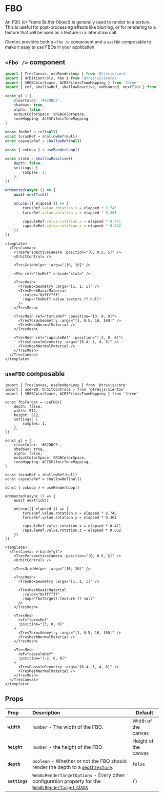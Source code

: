 # FBO <Badge type="warning" text="^3.5.0" />

An FBO (or Frame Buffer Object) is generally used to render to a texture. This is useful for post-processing effects like blurring, or for rendering to a texture that will be used as a texture in a later draw call.

Cientos provides both a `<Fbo />` component and a `useFBO` composable to make it easy to use FBOs in your application.

<DocsDemo>
  <FboDemo />
</DocsDemo>

## `<Fbo />` component

```ts
import { TresCanvas, useRenderLoop } from '@tresjs/core'
import { OrbitControls, Fbo } from '@tresjs/cientos'
import { SRGBColorSpace, ACESFilmicToneMapping } from 'three'
import { ref, shallowRef, shallowReactive, onMounted, nextTick } from 'vue'

const gl = {
	clearColor: '#82DBC5',
	shadows: true,
	alpha: false,
	outputColorSpace: SRGBColorSpace,
	toneMapping: ACESFilmicToneMapping,
}

const fboRef = ref(null)
const torusRef = shallowRef(null)
const capsuleRef = shallowRef(null)

const { onLoop } = useRenderLoop()

const state = shallowReactive({
	depth: false,
	settings: {
		samples: 1,
	},
})

onMounted(async () => {
	await nextTick()

	onLoop(({ elapsed }) => {
		torusRef.value.rotation.x = elapsed * 0.745
		torusRef.value.rotation.y = elapsed * 0.361

		capsuleRef.value.rotation.x = elapsed * 0.471
		capsuleRef.value.rotation.z = elapsed * 0.632
	})
})
```

```vue{8,14}
<template>
  <TresCanvas>
    <TresPerspectiveCamera :position="[0, 0.5, 5]" />
    <OrbitControls />

    <TresGridHelper :args="[10, 10]" />

    <Fbo ref="fboRef" v-bind="state" />

    <TresMesh>
      <TresBoxGeometry :args="[1, 1, 1]" />
      <TresMeshBasicMaterial
        :color="0xffffff"
        :map="fboRef?.value.texture ?? null"
      />
    </TresMesh>

    <TresMesh ref="torusRef" :position="[3, 0, 0]">
      <TresTorusGeometry :args="[1, 0.5, 16, 100]" />
      <TresMeshNormalMaterial />
    </TresMesh>

    <TresMesh ref="capsuleRef" :position="[-2, 0, 0]">
      <TresCapsuleGeometry :args="[0.4, 1, 4, 8]" />
      <TresMeshNormalMaterial />
    </TresMesh>
  </TresCanvas>
</template>
```

## `useFBO` composable

```ts{5,6,7,8,9,10,11,12}
import { TresCanvas, useRenderLoop } from '@tresjs/core'
import { useFBO, OrbitControls } from '@tresjs/cientos'
import { SRGBColorSpace, ACESFilmicToneMapping } from 'three'

const fboTarget = useFBO({
	depth: false,
	width: 512,
	height: 512,
	settings: {
		samples: 1,
	},
})

const gl = {
	clearColor: '#82DBC5',
	shadows: true,
	alpha: false,
	outputColorSpace: SRGBColorSpace,
	toneMapping: ACESFilmicToneMapping,
}

const torusRef = shallowRef(null)
const capsuleRef = shallowRef(null)

const { onLoop } = useRenderLoop()

onMounted(async () => {
	await nextTick()

	onLoop(({ elapsed }) => {
		torusRef.value.rotation.x = elapsed * 0.745
		torusRef.value.rotation.y = elapsed * 0.361

		capsuleRef.value.rotation.x = elapsed * 0.471
		capsuleRef.value.rotation.z = elapsed * 0.632
	})
})
```

```vue{13}
<template>
  <TresCanvas v-bind="gl">
    <TresPerspectiveCamera :position="[0, 0.5, 5]" />
    <OrbitControls />

    <TresGridHelper :args="[10, 10]" />

    <TresMesh>
      <TresBoxGeometry :args="[1, 1, 1]" />

      <TresMeshBasicMaterial
        :color="0xffffff"
        :map="fboTarget?.texture ?? null"
      />
    </TresMesh>

    <TresMesh
      ref="torusRef"
      :position="[3, 0, 0]"
    >
      <TresTorusGeometry :args="[1, 0.5, 16, 100]" />
      <TresMeshNormalMaterial />
    </TresMesh>

    <TresMesh
      ref="capsuleRef"
      :position="[-2, 0, 0]"
    >
      <TresCapsuleGeometry :args="[0.4, 1, 4, 8]" />
      <TresMeshNormalMaterial />
    </TresMesh>
  </TresCanvas>
</template>
```

## Props

| Prop           | Description                                                                                                                                                            | Default              |
| :------------- | :--------------------------------------------------------------------------------------------------------------------------------------------------------------------- | -------------------- |
| **`width`**    | `number` - The width of the FBO.                                                                                                                                       | Width of the canvas  |
| **`height`**   | `number` - the height of the FBO                                                                                                                                       | Height of the canvas |
| **`depth`**    | `boolean` - Whether or not the FBO should render the depth to a [`depthTexture`](https://threejs.org/docs/?q=webglre#api/en/renderers/WebGLRenderTarget.depthTexture). | `false`              |
| **`settings`** | `WebGLRenderTargetOptions` - Every other configuration property for the [`WebGLRenderTarget` class](https://threejs.org/docs/#api/en/renderers/WebGLRenderTarget)      | `{}`                 |
